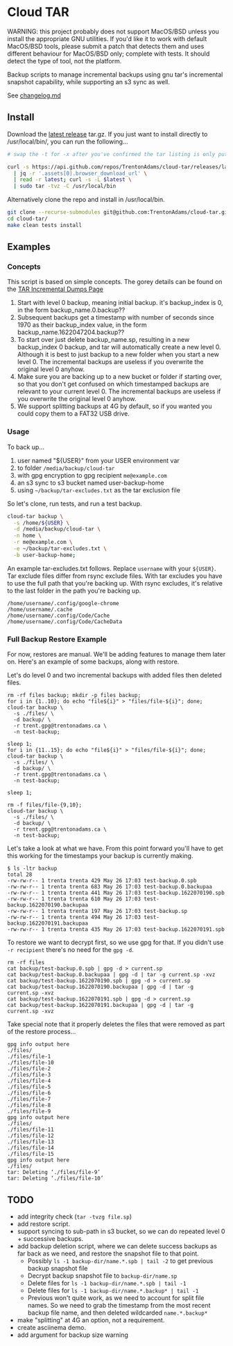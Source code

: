 # Cloud TAR

WARNING: this project probably does not support MacOS/BSD unless you install the
appropriate GNU utilities. If you'd like it to work with default MacOS/BSD
tools, please submit a patch that detects them and uses different behaviour for
MacOS/BSD only; complete with tests. It should detect the type of tool, not the
platform.

Backup scripts to manage incremental backups using gnu tar's incremental
snapshot capability, while supporting an s3 sync as well.

See [changelog.md](changelog.md)

## Install

Download
the [latest release](https://github.com/TrentonAdams/cloud-tar/releases/latest)
tar.gz. If you just want to install directly to /usr/local/bin/, you can run the
following...

```bash
# swap the -t for -x after you've confirmed the tar listing is only putting cloud-tar in `/usr/local/bin/`

curl -s https://api.github.com/repos/TrentonAdams/cloud-tar/releases/latest \
  | jq -r '.assets[0].browser_download_url' \
  | read -r latest; curl -s -L $latest \
  | sudo tar -tvz -C /usr/local/bin
```

Alternatively clone the repo and install in /usr/local/bin.

```bash
git clone --recurse-submodules git@github.com:TrentonAdams/cloud-tar.git
cd cloud-tar/
make clean tests install
```

## Examples

### Concepts

This script is based on simple concepts. The gorey details can be found on
the [TAR Incremental Dumps Page](https://www.gnu.org/software/tar/manual/html_node/Incremental-Dumps.html)

1. Start with level 0 backup, meaning initial backup. it's backup_index is 0, in
   the form backup_name.0.backup??
2. Subsequent backups get a timestamp with number of seconds since 1970 as their
   backup_index value, in the form backup_name.1622047204.backup??
3. To start over just delete backup_name.sp, resulting in a new backup_index 0
   backup, and tar will automatically create a new level 0. Although it is best
   to just backup to a new folder when you start a new level 0. The incremental
   backups are useless if you overwrite the original level 0 anyhow.
4. Make sure you are backing up to a new bucket or folder if starting over, so
   that you don't get confused on which timestamped backups are relevant to your
   current level 0. The incremental backups are useless if you overwrite the
   original level 0 anyhow.
5. We support splitting backups at 4G by default, so if you wanted you could
   copy them to a FAT32 USB drive.

### Usage

To back up...

1. user named "${USER}" from your USER environment var
2. to folder `/media/backup/cloud-tar`
3. with gpg encryption to gpg recipient `me@example.com`
4. an s3 sync to s3 bucket named user-backup-home
5. using `~/backup/tar-excludes.txt` as the tar exclusion file

So let's clone, run tests, and run a test backup.

```bash
cloud-tar backup \
  -s /home/${USER} \
  -d /media/backup/cloud-tar \
  -n home \
  -r me@example.com \
  -e ~/backup/tar-excludes.txt \
  -b user-backup-home;
```

An example tar-excludes.txt follows. Replace `username` with your `${USER}`. Tar
exclude files differ from rsync exclude files. With tar excludes you have to use
the full path that you're backing up. With rsync excludes, it's relative to the
last folder in the path you're backing up.

```text
/home/username/.config/google-chrome
/home/username/.cache
/home/username/.config/Code/Cache
/home/username/.config/Code/CacheData
```

### Full Backup Restore Example

For now, restores are manual. We'll be adding features to manage them later on.
Here's an example of some backups, along with restore.

Let's do level 0 and two incremental backups with added files then deleted
files.

```
rm -rf files backup; mkdir -p files backup;
for i in {1..10}; do echo "file${i}" > "files/file-${i}"; done;
cloud-tar backup \
  -s ./files/ \
  -d backup/ \
  -r trent.gpg@trentonadams.ca \
  -n test-backup;

sleep 1;
for i in {11..15}; do echo "file${i}" > "files/file-${i}"; done;
cloud-tar backup \
  -s ./files/ \
  -d backup/ \
  -r trent.gpg@trentonadams.ca \
  -n test-backup;

sleep 1;

rm -f files/file-{9,10};
cloud-tar backup \
  -s ./files/ \
  -d backup/ \
  -r trent.gpg@trentonadams.ca \
  -n test-backup;
```

Let's take a look at what we have. From this point forward you'll have to get
this working for the timestamps your backup is currently making.

```
$ ls -ltr backup             
total 28
-rw-rw-r-- 1 trenta trenta 429 May 26 17:03 test-backup.0.spb
-rw-rw-r-- 1 trenta trenta 683 May 26 17:03 test-backup.0.backupaa
-rw-rw-r-- 1 trenta trenta 441 May 26 17:03 test-backup.1622070190.spb
-rw-rw-r-- 1 trenta trenta 610 May 26 17:03 test-backup.1622070190.backupaa
-rw-rw-r-- 1 trenta trenta 197 May 26 17:03 test-backup.sp
-rw-rw-r-- 1 trenta trenta 494 May 26 17:03 test-backup.1622070191.backupaa
-rw-rw-r-- 1 trenta trenta 435 May 26 17:03 test-backup.1622070191.spb
```

To restore we want to decrypt first, so we use gpg for that. If you didn't
use `-r recipient` there's no need for the `gpg -d`.

```
rm -rf files
cat backup/test-backup.0.spb | gpg -d > current.sp
cat backup/test-backup.0.backupaa | gpg -d | tar -g current.sp -xvz
cat backup/test-backup.1622070190.spb | gpg -d > current.sp
cat backup/test-backup.1622070190.backupaa | gpg -d | tar -g current.sp -xvz
cat backup/test-backup.1622070191.spb | gpg -d > current.sp
cat backup/test-backup.1622070191.backupaa | gpg -d | tar -g current.sp -xvz
```

Take special note that it properly deletes the files that were removed as part
of the restore process...

```
gpg info output here
./files/
./files/file-1
./files/file-10
./files/file-2
./files/file-3
./files/file-4
./files/file-5
./files/file-6
./files/file-7
./files/file-8
./files/file-9
gpg info output here
./files/
./files/file-11
./files/file-12
./files/file-13
./files/file-14
./files/file-15
gpg info output here
./files/
tar: Deleting ‘./files/file-9’
tar: Deleting ‘./files/file-10’
```

## TODO

* add integrity check (`tar -tvzg file.sp`)
* add restore script.
* support syncing to sub-path in s3 bucket, so we can do repeated level 0 +
  successive backups.
* add backup deletion script, where we can delete success backups as far back as
  we need, and restore the snapshot file to that point.
    * Possibly `ls -1 backup-dir/name.*.spb | tail -2` to get previous backup
      snapshot file
    * Decrypt backup snapshot file to `backup-dir/name.sp`
    * Delete files for `ls -1 backup-dir/name.*.spb | tail -1`
    * Delete files for `ls -1 backup-dir/name.*.backup* | tail -1`
    * Previous won't quite work, as we need to account for split file names. So
      we need to grab the timestamp from the most recent backup file name, and
      then deleted wildcarded `name.*.backup*`
* make "splitting" at 4G an option, not a requirement.
* create asciinema demo.
* add argument for backup size warning
